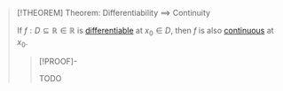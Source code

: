 >[!THEOREM] Theorem: Differentiability $\implies$ Continuity
>
>If $f: D \subseteq \mathbb{R} \in \mathbb{R}$ is [differentiable](Differentiability%20of%20Real%20Functions.md) at $x_0 \in D$, then $f$ is also [continuous](../Real%20Functions/Continuity/Continuity.md) at $x_0$.
>
>>[!PROOF]-
>>
>>TODO
>>
>